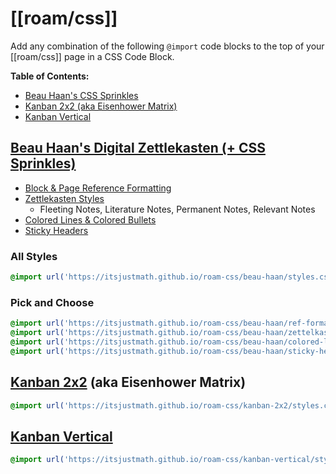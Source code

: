# [[roam/css]]

Add any combination of the following `@import` code blocks to the top of your [[roam/css]] page in a CSS Code Block.

**Table of Contents:**
- [Beau Haan's CSS Sprinkles](https://github.com/itsjustmath/roam-css#beau-haans-css-sprinkles)
- [Kanban 2x2 (aka Eisenhower Matrix)](https://github.com/itsjustmath/roam-css#kanban-2x2-aka-eisenhower-matrix) 
- [Kanban Vertical](https://github.com/itsjustmath/roam-css#kanban-vertical)

## [Beau Haan's Digital Zettlekasten (+ CSS Sprinkles)](https://github.com/itsjustmath/roam-css/tree/main/beau-haan)
- [Block & Page Reference Formatting](https://roamresearch.com/#/app/Help/page/8tSYOATc5)
- [Zettlekasten Styles](https://roamresearch.com/#/app/Help/page/ULnYNyHbj)
  - Fleeting Notes, Literature Notes, Permanent Notes, Relevant Notes
- [Colored Lines & Colored Bullets](https://roamresearch.com/#/app/Help/page/mEFUBVK3A)
- [Sticky Headers](https://roamresearch.com/#/app/Help/page/0h5_Qj87w)

### All Styles
```css
@import url('https://itsjustmath.github.io/roam-css/beau-haan/styles.css');
```

### Pick and Choose

```css
@import url('https://itsjustmath.github.io/roam-css/beau-haan/ref-formatting.css');
@import url('https://itsjustmath.github.io/roam-css/beau-haan/zettelkasten.css');
@import url('https://itsjustmath.github.io/roam-css/beau-haan/colored-lines-colored-bullets.css');
@import url('https://itsjustmath.github.io/roam-css/beau-haan/sticky-headers.css');
```

## [Kanban 2x2](https://github.com/itsjustmath/roam-css/tree/main/kanban-2x2) (aka Eisenhower Matrix)

```css
@import url('https://itsjustmath.github.io/roam-css/kanban-2x2/styles.css');
```

## [Kanban Vertical](https://github.com/itsjustmath/roam-css/blob/main/kanban-vertical) 
```css
@import url('https://itsjustmath.github.io/roam-css/kanban-vertical/styles.css');
```
